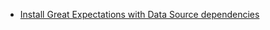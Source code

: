 - [Install Great Expectations with Data Source dependencies](/docs/guides/setup/installation/install_gx)

